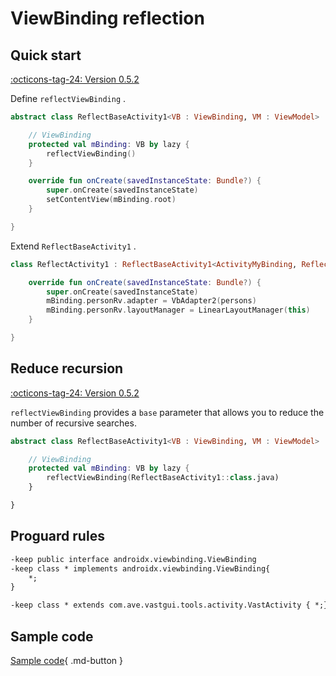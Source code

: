 # ViewBinding reflection

## Quick start

[:octicons-tag-24: Version 0.5.2](https://ave.entropy2020.cn/version/VastTools/#052)

Define `reflectViewBinding` .

```kotlin
abstract class ReflectBaseActivity1<VB : ViewBinding, VM : ViewModel> : AppCompatActivity() {

    // ViewBinding
    protected val mBinding: VB by lazy {
        reflectViewBinding()
    }

    override fun onCreate(savedInstanceState: Bundle?) {
        super.onCreate(savedInstanceState)
        setContentView(mBinding.root)
    }

}
```

Extend `ReflectBaseActivity1` .

```kotlin
class ReflectActivity1 : ReflectBaseActivity1<ActivityMyBinding, ReflectViewModel1>() {

    override fun onCreate(savedInstanceState: Bundle?) {
        super.onCreate(savedInstanceState)
        mBinding.personRv.adapter = VbAdapter2(persons)
        mBinding.personRv.layoutManager = LinearLayoutManager(this)
    }

}
```

## Reduce recursion

[:octicons-tag-24: Version 0.5.2](https://ave.entropy2020.cn/version/VastTools/#052)

`reflectViewBinding` provides a `base` parameter that allows you to reduce the number of recursive searches.

```kotlin
abstract class ReflectBaseActivity1<VB : ViewBinding, VM : ViewModel> : AppCompatActivity() {

    // ViewBinding
    protected val mBinding: VB by lazy {
        reflectViewBinding(ReflectBaseActivity1::class.java)
    }

}
```

## Proguard rules

```xml
-keep public interface androidx.viewbinding.ViewBinding
-keep class * implements androidx.viewbinding.ViewBinding{
    *;
}

-keep class * extends com.ave.vastgui.tools.activity.VastActivity { *;}
```

## Sample code

[Sample code](https://github.com/SakurajimaMaii/Android-Vast-Extension/tree/develop/app/src/main/java/com/ave/vastgui/app/activity/reflection){ .md-button }
